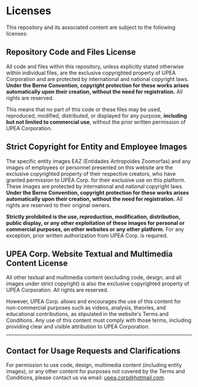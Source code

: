 # Licenses

This repository and its associated content are subject to the following licenses:

## Repository Code and Files License

All code and files within this repository, unless explicitly stated otherwise within individual files, are the exclusive copyrighted property of UPEA Corporation and are protected by international and national copyright laws. **Under the Berne Convention, copyright protection for these works arises automatically upon their creation, without the need for registration.** All rights are reserved.

This means that no part of this code or these files may be used, reproduced, modified, distributed, or displayed for any purpose, **including but not limited to commercial use**, without the prior written permission of UPEA Corporation.

## Strict Copyright for Entity and Employee Images

The specific entity images EAZ (Entidades Antropoides Zoomorfas) and any images of employees or personnel presented on this website are the exclusive copyrighted property of their respective creators, who have granted permission to UPEA Corp. for their exclusive use on this platform. These images are protected by international and national copyright laws. **Under the Berne Convention, copyright protection for these works arises automatically upon their creation, without the need for registration.** All rights are reserved to their original owners.

**Strictly prohibited is the use, reproduction, modification, distribution, public display, or any other exploitation of these images for personal or commercial purposes, on other websites or any other platform.** For any exception, prior written authorization from UPEA Corp. is required.

## UPEA Corp. Website Textual and Multimedia Content License

All other textual and multimedia content (excluding code, design, and all images under strict copyright) is also the exclusive copyrighted property of UPEA Corporation. All rights are reserved.

However, UPEA Corp. allows and encourages the use of this content for non-commercial purposes such as videos, analysis, theories, and educational contributions, as stipulated in the website's Terms and Conditions. Any use of this content must comply with those terms, including providing clear and visible attribution to UPEA Corporation.

---
## Contact for Usage Requests and Clarifications

For permission to use code, design, multimedia content (including entity images), or any other content for purposes not covered by the Terms and Conditions, please contact us via email: upea.corp@hotmail.com.
